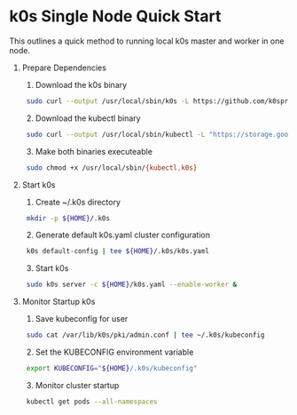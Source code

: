 # k0s Single Node Quick Start
This outlines a quick method to running local k0s master and worker in one node. 

  1) Prepare Dependencies
      1. Download the k0s binary
      ```sh
       sudo curl --output /usr/local/sbin/k0s -L https://github.com/k0sproject/k0s/releases/download/v0.7.0/k0s-v0.7.0-amd64
      ```
      2. Download the kubectl binary
      ```sh
       sudo curl --output /usr/local/sbin/kubectl -L "https://storage.googleapis.com/kubernetes-release/release/$(curl -s https://storage.googleapis.com/kubernetes-release/release/stable.txt)/bin/linux/amd64/kubectl"
      ```
      3. Make both binaries executeable
      ```sh
       sudo chmod +x /usr/local/sbin/{kubectl,k0s}
      ```

  2) Start k0s
      1. Create ~/.k0s directory
      ```sh
       mkdir -p ${HOME}/.k0s
      ```
      2. Generate default k0s.yaml cluster configuration
      ```sh
       k0s default-config | tee ${HOME}/.k0s/k0s.yaml
      ```
      3. Start k0s
      ```sh
       sudo k0s server -c ${HOME}/k0s.yaml --enable-worker &
      ```

  3) Monitor Startup k0s
      1. Save kubeconfig for user
      ```sh
       sudo cat /var/lib/k0s/pki/admin.conf | tee ~/.k0s/kubeconfig
      ```
      2. Set the KUBECONFIG environment variable
      ```sh
       export KUBECONFIG="${HOME}/.k0s/kubeconfig"
      ```
      3. Monitor cluster startup
      ```sh
       kubectl get pods --all-namespaces
      ```